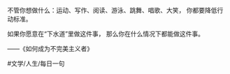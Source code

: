 不管你想做什么：运动、写作、阅读、游泳、跳舞、唱歌、大笑，
你都要降低行动标准。

如果你愿意在“下水道”里做这件事，
那么你在什么情况下都能做这件事。

——《如何成为不完美主义者》

#文学/人生/每日一句 